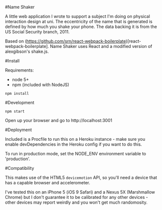 #Name Shaker

A little web application I wrote to support a subject I'm doing on physical interaction design at uni. The eccentricity of the name that is generated is defined by how much you shake your phone. The data backing it is from the US Social Security branch, 2011.  

Based on (https://github.com/srn/react-webpack-boilerplate)[react-webpack-boilerplate]. Name Shaker uses React and a modified version of alexgibson's shake.js.

#Install

Requirements:

- node 5+
- npm (included with NodeJS)

`npm install`

#Development

`npm start`

Open up your browser and go to http://localhost:3001

#Deployment

Included is a Procfile to run this on a Heroku instance - make sure you enable devDependencies in the Heroku config if you want to do this.

To run in production mode, set the NODE_ENV environment variable to 'production'.

#Compatibility

This makes use of the HTML5 `devicemotion` API, so you'll need a device that has a capable browser and accelerometer.

I've tested this on an iPhone 5 (iOS 9 Safari) and a Nexus 5X (Marshmallow Chrome) but I don't guarantee it to be calibrated for any other devices - other devices may report weirdly and you won't get much randomosity.
